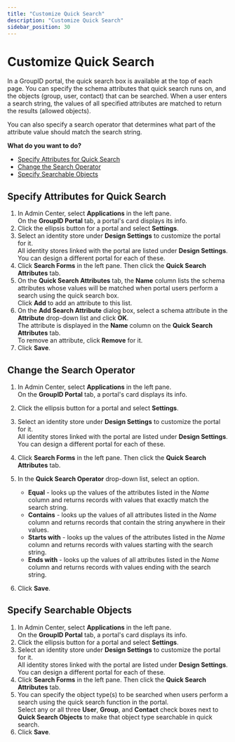 ```yaml
---
title: "Customize Quick Search"
description: "Customize Quick Search"
sidebar_position: 30
---
```


# Customize Quick Search

In a GroupID portal, the quick search box is available at the top of each page. You can specify the
schema attributes that quick search runs on, and the objects (group, user, contact) that can be
searched. When a user enters a search string, the values of all specified attributes are matched to
return the results (allowed objects).

You can also specify a search operator that determines what part of the attribute value should match
the search string.

**What do you want to do?**

- [Specify Attributes for Quick Search](#specify-attributes-for-quick-search)
- [Change the Search Operator](#change-the-search-operator)
- [Specify Searchable Objects](#specify-searchable-objects)

## Specify Attributes for Quick Search

1. In Admin Center, select **Applications** in the left pane.  
   On the **GroupID Portal** tab, a portal's card displays its info.
2. Click the ellipsis button for a portal and select **Settings**.
3. Select an identity store under **Design Settings** to customize the portal for it.  
   All identity stores linked with the portal are listed under **Design Settings**. You can design a
   different portal for each of these.
4. Click **Search Forms** in the left pane. Then click the **Quick Search Attributes** tab.
5. On the **Quick Search Attributes** tab, the **Name** column lists the schema attributes whose
   values will be matched when portal users perform a search using the quick search box.  
   Click **Add** to add an attribute to this list.
6. On the **Add Search Attribute** dialog box, select a schema attribute in the **Attribute**
   drop-down list and click **OK**.  
   The attribute is displayed in the **Name** column on the **Quick Search Attributes** tab.  
   To remove an attribute, click **Remove** for it.
7. Click **Save**.

## Change the Search Operator

1. In Admin Center, select **Applications** in the left pane.  
   On the **GroupID Portal** tab, a portal's card displays its info.
2. Click the ellipsis button for a portal and select **Settings**.
3. Select an identity store under **Design Settings** to customize the portal for it.  
   All identity stores linked with the portal are listed under **Design Settings**. You can design a
   different portal for each of these.
4. Click **Search Forms** in the left pane. Then click the **Quick Search Attributes** tab.
5. In the **Quick Search Operator** drop-down list, select an option.

    - **Equal** - looks up the values of the attributes listed in the _Name_ column and returns
      records with values that exactly match the search string.
    - **Contains** - looks up the values of all attributes listed in the _Name_ column and returns
      records that contain the string anywhere in their values.
    - **Starts with** - looks up the values of the attributes listed in the _Name_ column and
      returns records with values starting with the search string.
    - **Ends with** - looks up the values of all attributes listed in the _Name_ column and returns
      records with values ending with the search string.

6. Click **Save**.

## Specify Searchable Objects

1. In Admin Center, select **Applications** in the left pane.  
   On the **GroupID Portal** tab, a portal's card displays its info.
2. Click the ellipsis button for a portal and select **Settings**.
3. Select an identity store under **Design Settings** to customize the portal for it.  
   All identity stores linked with the portal are listed under **Design Settings**. You can design a
   different portal for each of these.
4. Click **Search Forms** in the left pane. Then click the **Quick Search Attributes** tab.
5. You can specify the object type(s) to be searched when users perform a search using the quick
   search function in the portal.  
   Select any or all three **User**, **Group**, and **Contact** check boxes next to **Quick Search
   Objects** to make that object type searchable in quick search.
6. Click **Save**.

